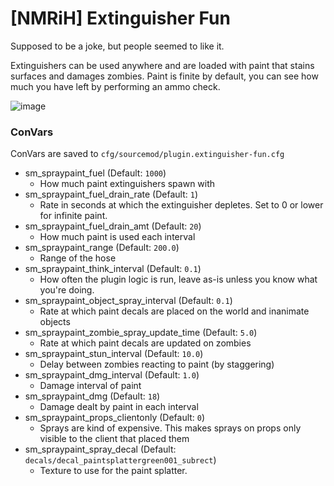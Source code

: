 # [NMRiH] Extinguisher Fun
Supposed to be a joke, but people seemed to like it. 

Extinguishers can be used anywhere and are loaded with paint that stains surfaces and damages zombies.
Paint is finite by default, you can see how much you have left by performing an ammo check.

![image](https://user-images.githubusercontent.com/11559683/123833008-4fe8e580-d8dc-11eb-8dbe-1619c1e640fc.png)


### ConVars

ConVars are saved to `cfg/sourcemod/plugin.extinguisher-fun.cfg`

- sm_spraypaint_fuel (Default: `1000`)
  - How much paint extinguishers spawn with
- sm_spraypaint_fuel_drain_rate (Default: `1`)
  - Rate in seconds at which the extinguisher depletes. Set to 0 or lower for infinite paint.
- sm_spraypaint_fuel_drain_amt (Default: `20`)
  - How much paint is used each interval
- sm_spraypaint_range (Default: `200.0`)
  - Range of the hose
- sm_spraypaint_think_interval (Default: `0.1`)
  - How often the plugin logic is run, leave as-is unless you know what you're doing.
- sm_spraypaint_object_spray_interval (Default: `0.1`)
  - Rate at which paint decals are placed on the world and inanimate objects
- sm_spraypaint_zombie_spray_update_time (Default: `5.0`)
  - Rate at which paint decals are updated on zombies
- sm_spraypaint_stun_interval (Default: `10.0`)
  - Delay between zombies reacting to paint (by staggering)
- sm_spraypaint_dmg_interval (Default: `1.0`)
  - Damage interval of paint
- sm_spraypaint_dmg (Default: `18`)
  - Damage dealt by paint in each interval
- sm_spraypaint_props_clientonly (Default: `0`)
  - Sprays are kind of expensive. This makes sprays on props only visible to the client that placed them
- sm_spraypaint_spray_decal (Default: `decals/decal_paintsplattergreen001_subrect`)
  - Texture to use for the paint splatter. 
